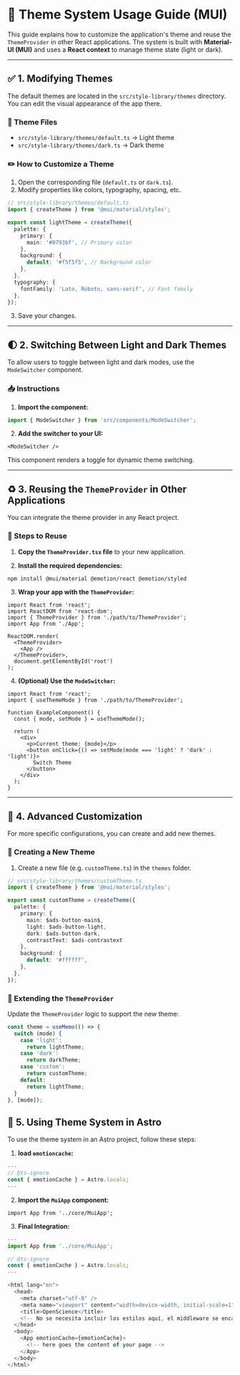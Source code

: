 # 📘 Theme System Usage Guide (MUI)

This guide explains how to customize the application's theme and reuse the `ThemeProvider` in other React applications. The system is built with **Material-UI (MUI)** and uses a **React context** to manage theme state (light or dark).

---

## ✅ 1. Modifying Themes

The default themes are located in the `src/style-library/themes` directory. You can edit the visual appearance of the app there.

### 🔧 Theme Files

* `src/style-library/themes/default.ts` → Light theme
* `src/style-library/themes/dark.ts` → Dark theme

### ✏️ How to Customize a Theme

1. Open the corresponding file (`default.ts` or `dark.ts`).
2. Modify properties like colors, typography, spacing, etc.

```ts
// src/style-library/themes/default.ts
import { createTheme } from '@mui/material/styles';

export const lightTheme = createTheme({
  palette: {
    primary: {
      main: '#0793bf', // Primary color
    },
    background: {
      default: '#f5f5f5', // Background color
    },
  },
  typography: {
    fontFamily: 'Lato, Roboto, sans-serif', // Font family
  },
});
```

3. Save your changes.

---

## 🌓 2. Switching Between Light and Dark Themes

To allow users to toggle between light and dark modes, use the `ModeSwitcher` component.

### 📥 Instructions

1. **Import the component:**

```ts
import { ModeSwitcher } from 'src/components/ModeSwitcher';
```

2. **Add the switcher to your UI:**

```tsx
<ModeSwitcher />
```

This component renders a toggle for dynamic theme switching.

---

## ♻️ 3. Reusing the `ThemeProvider` in Other Applications

You can integrate the theme provider in any React project.

### 🔁 Steps to Reuse

1. **Copy the `ThemeProvider.tsx` file** to your new application.

2. **Install the required dependencies:**

```bash
npm install @mui/material @emotion/react @emotion/styled
```

3. **Wrap your app with the `ThemeProvider`:**

```tsx
import React from 'react';
import ReactDOM from 'react-dom';
import { ThemeProvider } from './path/to/ThemeProvider';
import App from './App';

ReactDOM.render(
  <ThemeProvider>
    <App />
  </ThemeProvider>,
  document.getElementById('root')
);
```

4. **(Optional) Use the `ModeSwitcher`:**

```tsx
import React from 'react';
import { useThemeMode } from './path/to/ThemeProvider';

function ExampleComponent() {
  const { mode, setMode } = useThemeMode();

  return (
    <div>
      <p>Current theme: {mode}</p>
      <button onClick={() => setMode(mode === 'light' ? 'dark' : 'light')}>
        Switch Theme
      </button>
    </div>
  );
}
```

---

## 🎨 4. Advanced Customization

For more specific configurations, you can create and add new themes.

### 🧱 Creating a New Theme

1. Create a new file (e.g. `customTheme.ts`) in the `themes` folder.

```ts
// src/style-library/themes/customTheme.ts
import { createTheme } from '@mui/material/styles';

export const customTheme = createTheme({
  palette: {
    primary: {
      main: $ads-button-main$,
      light: $ads-button-light,
      dark: $ads-button-dark,
      contrastText: $ads-contrastext
    },
    background: {
      default: '#ffffff',
    },
  },
});
```

### 🧩 Extending the `ThemeProvider`

Update the `ThemeProvider` logic to support the new theme:

```ts
const theme = useMemo(() => {
  switch (mode) {
    case 'light':
      return lightTheme;
    case 'dark':
      return darkTheme;
    case 'custom':
      return customTheme;
    default:
      return lightTheme;
  }
}, [mode]);
```


## **🔗 5. Using Theme System in Astro**

To use the theme system in an Astro project, follow these steps:

1. **load `emotioncache`:**
   
  ```ts
  ---
  // @ts-ignore
  const { emotionCache } = Astro.locals;
  ---
  ```

2. **Import the `MuiApp` component:**

```tsx
import App from '../core/MuiApp';
```

3. **Final Integration:**

```ts
---
import App from '../core/MuiApp';

// @ts-ignore
const { emotionCache } = Astro.locals;
---

<html lang="en">
  <head>
    <meta charset="utf-8" />
    <meta name="viewport" content="width=device-width, initial-scale=1" />
    <title>OpenScience</title>
    <!-- No se necesita incluir los estilos aquí, el middleware se encarga de eso -->
  </head>
  <body>
    <App emotionCache={emotionCache}>
      <!-- here goes the content of your page -->
    </App>
  </body>
</html>
```